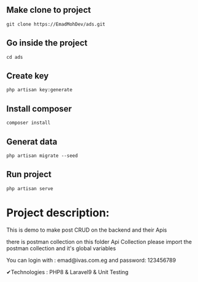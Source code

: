 ## Make clone to project
```
git clone https://EmadMohDev/ads.git
```

## Go inside the project
```
cd ads
```


## Create key
```
php artisan key:generate
```

## Install composer
```
composer install 

```

## Generat data
```
php artisan migrate --seed
```

## Run project
```
php artisan serve
```


# Project description:
<p>This is demo to make post CRUD on the backend and their Apis</p>
<p>there is postman collection on this folder  Api Collection please import the postman collection and it's global variables  
</p>

<p>You can login with :   emad@ivas.com.eg   and  password:  123456789</p>


✔Technologies : PHP8 & Laravel9 & Unit Testing

